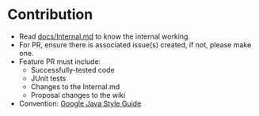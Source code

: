# Contribution
- Read [docs/Internal.md](./docs/Internal.md) to know the internal working.
- For PR, ensure there is associated issue(s) created, if not, please make one.
- Feature PR must include:
  - Successfully-tested code
  - JUnit tests
  - Changes to the Internal.md
  - Proposal changes to the wiki
- Convention: [Google Java Style Guide](https://google.github.io/styleguide/javaguide.html)
